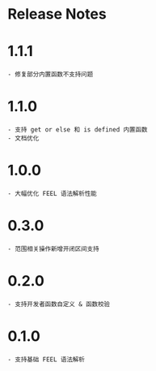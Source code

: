 # Release Notes

# 1.1.1
    - 修复部分内置函数不支持问题

# 1.1.0
    - 支持 get or else 和 is defined 内置函数
    - 文档优化

# 1.0.0
    - 大幅优化 FEEL 语法解析性能

# 0.3.0
    - 范围相关操作新增开闭区间支持

# 0.2.0
    - 支持开发者函数自定义 & 函数校验

# 0.1.0
    - 支持基础 FEEL 语法解析